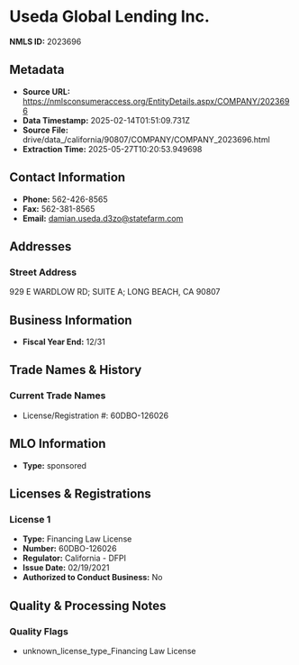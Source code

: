 # Useda Global Lending Inc.

**NMLS ID:** 2023696

## Metadata
- **Source URL:** https://nmlsconsumeraccess.org/EntityDetails.aspx/COMPANY/2023696
- **Data Timestamp:** 2025-02-14T01:51:09.731Z
- **Source File:** drive/data_/california/90807/COMPANY/COMPANY_2023696.html
- **Extraction Time:** 2025-05-27T10:20:53.949698

## Contact Information
- **Phone:** 562-426-8565
- **Fax:** 562-381-8565
- **Email:** damian.useda.d3zo@statefarm.com

## Addresses
### Street Address
929 E WARDLOW RD; SUITE A; LONG BEACH, CA 90807

## Business Information
- **Fiscal Year End:** 12/31

## Trade Names & History
### Current Trade Names
- License/Registration #: 60DBO-126026

## MLO Information
- **Type:** sponsored

## Licenses & Registrations

### License 1
- **Type:** Financing Law License
- **Number:** 60DBO-126026
- **Regulator:** California - DFPI
- **Issue Date:** 02/19/2021
- **Authorized to Conduct Business:** No

## Quality & Processing Notes
### Quality Flags
- unknown_license_type_Financing Law License
